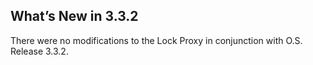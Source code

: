 ## What’s New in 3.3.2

There were no modifications to the Lock Proxy in conjunction with O.S. Release 3.3.2.